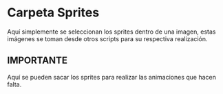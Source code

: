 # Carpeta Sprites

Aquí simplemente se seleccionan los sprites dentro de una imagen, estas imágenes se toman desde otros scripts para su respectiva realización.

## IMPORTANTE

Aquí se pueden sacar los sprites para realizar las animaciones que hacen falta.
